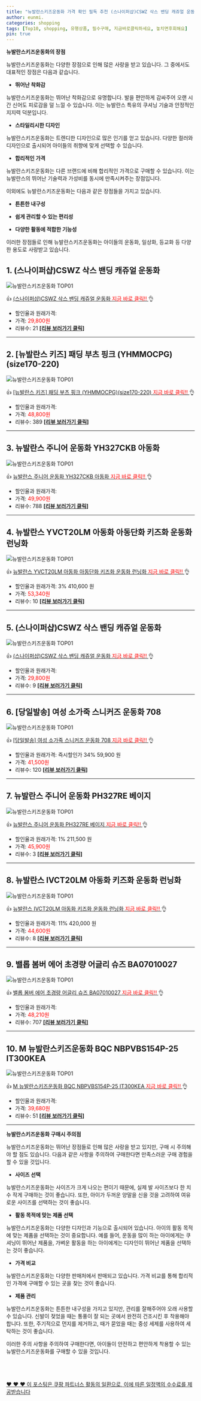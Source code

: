 ```yaml
---
title: "뉴발란스키즈운동화 가격 확인 필독 추천 (스나이퍼샵)CSWZ 삭스 밴딩 캐쥬얼 운동화 비교 장점 구매가이드"
author: eunmi.
categories: shopping
tags: [Top10, shopping, 유행상품, 필수구매, 지금바로클릭하세요, 놓치면후회해요]
pin: true
---
```

**뉴발란스키즈운동화의 장점**

뉴발란스키즈운동화는 다양한 장점으로 인해 많은 사랑을 받고 있습니다. 그 중에서도 대표적인 장점은 다음과 같습니다.

* **뛰어난 착화감**

뉴발란스키즈운동화는 뛰어난 착화감으로 유명합니다. 발을 편안하게 감싸주어 오랜 시간 신어도 피로감을 덜 느낄 수 있습니다. 이는 뉴발란스 특유의 쿠셔닝 기술과 안정적인 지지력 덕분입니다.

* **스타일리시한 디자인**

뉴발란스키즈운동화는 트렌디한 디자인으로 많은 인기를 얻고 있습니다. 다양한 컬러와 디자인으로 출시되어 아이들의 취향에 맞게 선택할 수 있습니다.

* **합리적인 가격**

뉴발란스키즈운동화는 다른 브랜드에 비해 합리적인 가격으로 구매할 수 있습니다. 이는 뉴발란스의 뛰어난 기술력과 가성비를 동시에 만족시켜주는 장점입니다.

이외에도 뉴발란스키즈운동화는 다음과 같은 장점들을 가지고 있습니다.

* **튼튼한 내구성**

* **쉽게 관리할 수 있는 편리성**

* **다양한 활동에 적합한 기능성**

이러한 장점들로 인해 뉴발란스키즈운동화는 아이들의 운동화, 일상화, 등교화 등 다양한 용도로 사랑받고 있습니다.

   

## 1. (스나이퍼샵)CSWZ 삭스 밴딩 캐쥬얼 운동화

![뉴발란스키즈운동화 TOP01](https://thumbnail9.coupangcdn.com/thumbnails/remote/230x230ex/image/vendor_inventory/2d85/98a8bebc6b83eb4704ef9d6801562dc71b9a33a603bb6538e9028fdffe51.jpg)


👍 [(스나이퍼샵)CSWZ 삭스 밴딩 캐쥬얼 운동화 <font color=red> 지금 바로 클릭!! </font> ](https://link.coupang.com/re/AFFSDP?lptag=AF3617701&subid=GithubCoopas&pageKey=6904881421&traceid=V0-153&itemId=16619087533&vendorItemId=87697148750) 👌 


- 할인율과 원래가격: 
- 가격: <span style='color:red'>29,800원</span>
- 리뷰수: 21  [**[리뷰 보러가기 클릭]**](https://link.coupang.com/re/AFFSDP?lptag=AF3617701&subid=GithubCoopas&pageKey=6904881421&traceid=V0-153&itemId=16619087533&vendorItemId=87697148750)

---


   

## 2. [뉴발란스 키즈] 패딩 부츠 핑크 (YHMMOCPG)(size170-220)

![뉴발란스키즈운동화 TOP01](https://thumbnail8.coupangcdn.com/thumbnails/remote/230x230ex/image/vendor_inventory/19f3/59c2a2eea2b4c4c229b9785aa34d6bb715486f9b1862b8dd61566edcc97c.jpg)


👍 [[뉴발란스 키즈] 패딩 부츠 핑크 (YHMMOCPG)(size170-220) <font color=red> 지금 바로 클릭!! </font> ](https://link.coupang.com/re/AFFSDP?lptag=AF3617701&subid=GithubCoopas&pageKey=7610698038&traceid=V0-153&itemId=20155888436&vendorItemId=87265530222) 👌 


- 할인율과 원래가격: 
- 가격: <span style='color:red'>48,800원</span>
- 리뷰수: 389  [**[리뷰 보러가기 클릭]**](https://link.coupang.com/re/AFFSDP?lptag=AF3617701&subid=GithubCoopas&pageKey=7610698038&traceid=V0-153&itemId=20155888436&vendorItemId=87265530222)

---


   

## 3. 뉴발란스 주니어 운동화 YH327CKB 아동화

![뉴발란스키즈운동화 TOP01](https://thumbnail10.coupangcdn.com/thumbnails/remote/230x230ex/image/vendor_inventory/c83e/b140e2ad921ca5475e43006d1d223a1b80ad21dea1b8e723e9f357cc9103.jpg)


👍 [뉴발란스 주니어 운동화 YH327CKB 아동화 <font color=red> 지금 바로 클릭!! </font> ](https://link.coupang.com/re/AFFSDP?lptag=AF3617701&subid=GithubCoopas&pageKey=7593001990&traceid=V0-153&itemId=20068422715&vendorItemId=87164242131) 👌 


- 할인율과 원래가격: 
- 가격: <span style='color:red'>49,900원</span>
- 리뷰수: 788  [**[리뷰 보러가기 클릭]**](https://link.coupang.com/re/AFFSDP?lptag=AF3617701&subid=GithubCoopas&pageKey=7593001990&traceid=V0-153&itemId=20068422715&vendorItemId=87164242131)

---


   

## 4. 뉴발란스 YVCT20LM 아동화 아동단화 키즈화 운동화 런닝화

![뉴발란스키즈운동화 TOP01](https://thumbnail8.coupangcdn.com/thumbnails/remote/230x230ex/image/vendor_inventory/d932/990fa6c94237d429b9e0fac22feb771f31804c96c3f3a6e255d3a029a612.jpg)


👍 [뉴발란스 YVCT20LM 아동화 아동단화 키즈화 운동화 런닝화 <font color=red> 지금 바로 클릭!! </font> ](https://link.coupang.com/re/AFFSDP?lptag=AF3617701&subid=GithubCoopas&pageKey=7439745984&traceid=V0-153&itemId=19343314867&vendorItemId=86460744871) 👌 


- 할인율과 원래가격: 3%  410,600   원
- 가격: <span style='color:red'>53,340원</span>
- 리뷰수: 10  [**[리뷰 보러가기 클릭]**](https://link.coupang.com/re/AFFSDP?lptag=AF3617701&subid=GithubCoopas&pageKey=7439745984&traceid=V0-153&itemId=19343314867&vendorItemId=86460744871)

---


   

## 5. (스나이퍼샵)CSWZ 삭스 밴딩 캐쥬얼 운동화

![뉴발란스키즈운동화 TOP01](https://thumbnail9.coupangcdn.com/thumbnails/remote/230x230ex/image/vendor_inventory/9af3/04b89bc9aab4b16897b0860143c4f73021e3809d391452ecb15b94b0ab93.PNG)


👍 [(스나이퍼샵)CSWZ 삭스 밴딩 캐쥬얼 운동화 <font color=red> 지금 바로 클릭!! </font> ](https://link.coupang.com/re/AFFSDP?lptag=AF3617701&subid=GithubCoopas&pageKey=6904881421&traceid=V0-153&itemId=16619087521&vendorItemId=87697148783) 👌 


- 할인율과 원래가격: 
- 가격: <span style='color:red'>29,800원</span>
- 리뷰수: 9  [**[리뷰 보러가기 클릭]**](https://link.coupang.com/re/AFFSDP?lptag=AF3617701&subid=GithubCoopas&pageKey=6904881421&traceid=V0-153&itemId=16619087521&vendorItemId=87697148783)

---


   

## 6. [당일발송] 여성 소가죽 스니커즈 운동화 708

![뉴발란스키즈운동화 TOP01](https://thumbnail10.coupangcdn.com/thumbnails/remote/230x230ex/image/vendor_inventory/8c78/ca70f815bd11f3281641a374a079b0229c9df8a59194b74b5393b6d888e5.jpg)


👍 [[당일발송] 여성 소가죽 스니커즈 운동화 708 <font color=red> 지금 바로 클릭!! </font> ](https://link.coupang.com/re/AFFSDP?lptag=AF3617701&subid=GithubCoopas&pageKey=7679294856&traceid=V0-153&itemId=20507054346&vendorItemId=87096748583) 👌 


- 할인율과 원래가격: 즉시할인가 34%  59,900   원
- 가격: <span style='color:red'>41,500원</span>
- 리뷰수: 120  [**[리뷰 보러가기 클릭]**](https://link.coupang.com/re/AFFSDP?lptag=AF3617701&subid=GithubCoopas&pageKey=7679294856&traceid=V0-153&itemId=20507054346&vendorItemId=87096748583)

---


   

## 7. 뉴발란스 주니어 운동화 PH327RE 베이지

![뉴발란스키즈운동화 TOP01](https://thumbnail10.coupangcdn.com/thumbnails/remote/230x230ex/image/vendor_inventory/34b9/b1aa230384d53f9544f17a1d7358af907aa8c8df1bf66e9fed1f5608b60f.jpg)


👍 [뉴발란스 주니어 운동화 PH327RE 베이지 <font color=red> 지금 바로 클릭!! </font> ](https://link.coupang.com/re/AFFSDP?lptag=AF3617701&subid=GithubCoopas&pageKey=7325522679&traceid=V0-153&itemId=18796705202&vendorItemId=85927604521) 👌 


- 할인율과 원래가격: 1%  211,500   원
- 가격: <span style='color:red'>45,900원</span>
- 리뷰수: 3  [**[리뷰 보러가기 클릭]**](https://link.coupang.com/re/AFFSDP?lptag=AF3617701&subid=GithubCoopas&pageKey=7325522679&traceid=V0-153&itemId=18796705202&vendorItemId=85927604521)

---


   

## 8. 뉴발란스 IVCT20LM 아동화 키즈화 운동화 런닝화

![뉴발란스키즈운동화 TOP01](https://thumbnail9.coupangcdn.com/thumbnails/remote/230x230ex/image/vendor_inventory/3e62/976c8f69b29e42c6b4ec1d8b6eb1bc3a5932b4f45153486943dfb42004b6.jpg)


👍 [뉴발란스 IVCT20LM 아동화 키즈화 운동화 런닝화 <font color=red> 지금 바로 클릭!! </font> ](https://link.coupang.com/re/AFFSDP?lptag=AF3617701&subid=GithubCoopas&pageKey=7456377704&traceid=V0-153&itemId=19424298885&vendorItemId=86555261852) 👌 


- 할인율과 원래가격: 11%  420,000   원
- 가격: <span style='color:red'>44,600원</span>
- 리뷰수: 8  [**[리뷰 보러가기 클릭]**](https://link.coupang.com/re/AFFSDP?lptag=AF3617701&subid=GithubCoopas&pageKey=7456377704&traceid=V0-153&itemId=19424298885&vendorItemId=86555261852)

---


   

## 9. 밸롭 봄버 에어 초경량 어글리 슈즈 BA07010027

![뉴발란스키즈운동화 TOP01](https://thumbnail8.coupangcdn.com/thumbnails/remote/230x230ex/image/retail/images/2020/08/21/20/7/a36a5162-4f47-468b-b81a-e1ccdf091de2.jpg)


👍 [밸롭 봄버 에어 초경량 어글리 슈즈 BA07010027 <font color=red> 지금 바로 클릭!! </font> ](https://link.coupang.com/re/AFFSDP?lptag=AF3617701&subid=GithubCoopas&pageKey=1987806335&traceid=V0-153&itemId=3382110572&vendorItemId=71368762848) 👌 


- 할인율과 원래가격: 
- 가격: <span style='color:red'>48,210원</span>
- 리뷰수: 707  [**[리뷰 보러가기 클릭]**](https://link.coupang.com/re/AFFSDP?lptag=AF3617701&subid=GithubCoopas&pageKey=1987806335&traceid=V0-153&itemId=3382110572&vendorItemId=71368762848)

---


   

## 10. M 뉴발란스키즈운동화 BQC NBPVBS154P-25 IT300KEA

![뉴발란스키즈운동화 TOP01](https://thumbnail9.coupangcdn.com/thumbnails/remote/230x230ex/image/vendor_inventory/94bc/3ecd31617e07b05a9e3e3a4bdc9bf2f8ea6ee0c29380196f35f9c380979d.jpg)


👍 [M 뉴발란스키즈운동화 BQC NBPVBS154P-25 IT300KEA <font color=red> 지금 바로 클릭!! </font> ](https://link.coupang.com/re/AFFSDP?lptag=AF3617701&subid=GithubCoopas&pageKey=7209611443&traceid=V0-153&itemId=18241708473&vendorItemId=87184162719) 👌 


- 할인율과 원래가격: 
- 가격: <span style='color:red'>39,680원</span>
- 리뷰수: 51  [**[리뷰 보러가기 클릭]**](https://link.coupang.com/re/AFFSDP?lptag=AF3617701&subid=GithubCoopas&pageKey=7209611443&traceid=V0-153&itemId=18241708473&vendorItemId=87184162719)

---
**뉴발란스키즈운동화 구매시 주의점**

뉴발란스키즈운동화는 뛰어난 장점들로 인해 많은 사랑을 받고 있지만, 구매 시 주의해야 할 점도 있습니다. 다음과 같은 사항을 주의하여 구매한다면 만족스러운 구매 경험을 할 수 있을 것입니다.

* **사이즈 선택**

뉴발란스키즈운동화는 사이즈가 크게 나오는 편이기 때문에, 실제 발 사이즈보다 한 치수 작게 구매하는 것이 좋습니다. 또한, 아이가 두꺼운 양말을 신을 것을 고려하여 여유로운 사이즈를 선택하는 것이 좋습니다.

* **활동 목적에 맞는 제품 선택**

뉴발란스키즈운동화는 다양한 디자인과 기능으로 출시되어 있습니다. 아이의 활동 목적에 맞는 제품을 선택하는 것이 중요합니다. 예를 들어, 운동을 많이 하는 아이에게는 쿠셔닝이 뛰어난 제품을, 가벼운 활동을 하는 아이에게는 디자인이 뛰어난 제품을 선택하는 것이 좋습니다.

* **가격 비교**

뉴발란스키즈운동화는 다양한 판매처에서 판매되고 있습니다. 가격 비교를 통해 합리적인 가격에 구매할 수 있는 곳을 찾는 것이 좋습니다.

* **제품 관리**

뉴발란스키즈운동화는 튼튼한 내구성을 가지고 있지만, 관리를 잘해주어야 오래 사용할 수 있습니다. 신발이 젖었을 때는 통풍이 잘 되는 곳에서 완전히 건조시킨 후 착용해야 합니다. 또한, 주기적으로 먼지를 제거하고, 때가 묻었을 때는 중성 세제를 사용하여 세탁하는 것이 좋습니다.

이러한 주의 사항을 주의하여 구매한다면, 아이들이 안전하고 편안하게 착용할 수 있는 뉴발란스키즈운동화를 구매할 수 있을 것입니다.<br><br><br><br><br> [ ❤ ❤ ❤ 이 포스팅은 쿠팡 파트너스 활동의 일환으로, 이에 따른 일정액의 수수료를 제공받습니다](https://link.coupang.com/a/bcEFyh)
